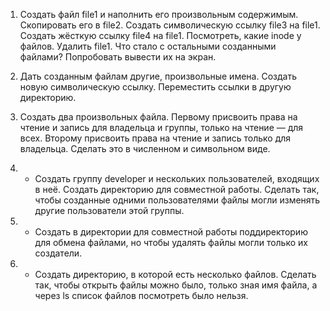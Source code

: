 1. Создать файл file1 и наполнить его произвольным содержимым.
Скопировать его в file2. Создать символическую ссылку file3 на file1.
Создать жёсткую ссылку file4 на file1.
Посмотреть, какие inode у файлов.
Удалить file1. Что стало с остальными созданными файлами?
Попробовать вывести их на экран.

2. Дать созданным файлам другие, произвольные имена. Создать новую
символическую ссылку. Переместить ссылки в другую директорию.

3. Создать два произвольных файла. Первому присвоить права на чтение
и запись для владельца и группы, только на чтение — для всех.
Второму присвоить права на чтение и запись только для владельца.
Сделать это в численном и символьном виде.

4. * Создать группу developer и нескольких пользователей, входящих в
неё. Создать директорию для совместной работы. Сделать так, чтобы
созданные одними пользователями файлы могли изменять другие
пользователи этой группы.

5. * Создать в директории для совместной работы поддиректорию для
обмена файлами, но чтобы удалять файлы могли только их создатели.

6. * Создать директорию, в которой есть несколько файлов. Сделать так,
чтобы открыть файлы можно было, только зная имя файла, а через ls
список файлов посмотреть было нельзя.

